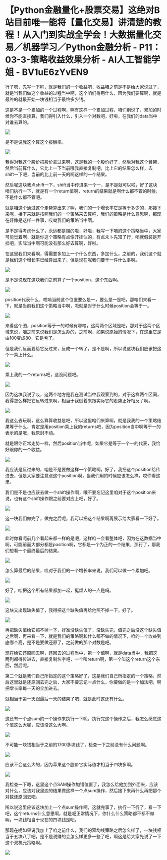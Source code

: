 # 【Python金融量化+股票交易】这绝对B站目前唯一能将【量化交易】讲清楚的教程！从入门到实战全学会！大数据量化交易／机器学习／Python金融分析 - P11：03-3-策略收益效果分析 - AI人工智能学姐 - BV1uE6zYvEN9

行了嗯，先写一下吧，就是我们的一个收益吧，收益咱之前是不是给大家说过了，就是当我们做这个收益的过程当中啊，这个咱们得用什么，因为我们要算啊，就是最终的就最开始一块钱相当于最终多少钱。

这是不是一个累加的一个过程啊，啊有这样一个累加过程，咱们别说了，累加的时候你不能直接算，我们得引入什么，引入一个对数吧，好啦，在我们的data当中对谁去算的。



![](img/7bde8858190524652d097fd952be8db2_1.png)

是不是说我这个算这个报酬率。

![](img/7bde8858190524652d097fd952be8db2_3.png)

我得对我这个股价把股价拿过来啊，这是我的一个股价好了，然后对我这个骨架，然后当前算什么，它比上一下当前哦我直接复制吧，比上它的结果怎么样，去shift一下吧，当前的比上前一天的啊这样的一个结果。

然后呢这块我点shift一下，shift当中传进来一个一，是不是就可以啦，好了这块咱们执行一下，就是有一个return值啊，return的结果就是啊什么都不管的时候，不是什么都不管吧。

就是咱这个通过这个走势算出来了啊，我们的一个增长率它是等于多少的，那接下来呢，接下来就是按照我们的一个策略来去算吧，我们的策略是什么意思啊，那现在好像是这样一件事，哎呦我们的策略当中啊。

是不是得考虑什么了，永远都是赚的啦，好啦，我写一下咱的这个策略当中，大家可能觉着啊，就是你这个策略有点像开挂似的，有点未卜先知了行，咱就假装是开挂吧，实际当中啊可能没有那么好去算啊，好啦。

在这里我们来看啊，得需要多加上一个什么东西，多加什么，之前的，我们这个就是我们这个增长率已经算出来了，但是现在呢我们要干一件什么事啊。



![](img/7bde8858190524652d097fd952be8db2_5.png)

是不是说现在这块我们之前算了一个position，这个东西啊。

![](img/7bde8858190524652d097fd952be8db2_7.png)

position代表什么，哎呦当前这个位置要么是一，要么是一是吧，那咱们来看一下，就是当前我们这个策略当中啊，呃就是对于什么时候position会等于一。



![](img/7bde8858190524652d097fd952be8db2_9.png)

来看这个图，position等于一的时候有哪啥，这两两个区域是吧，那对于这两个区域来说，咱之前来说我们是怎么办的，之前啊，如果说原始的情况下，在这里它是由100变成80，它是亏了。

但是我们反而要给它反过来，反成一个转了，是不是啊，所以说这块我们应该把这个一乘上什么。

![](img/7bde8858190524652d097fd952be8db2_11.png)

乘上我的一个returns吧，这没问题吧。

![](img/7bde8858190524652d097fd952be8db2_13.png)

因为这块我说了哎，这两个地方是我在测试当中我观察到的，对于这样两个区间，我得怎么样把它反转过来啊，相当于我倒着来跟实际它的走势正好相反了啊。



![](img/7bde8858190524652d097fd952be8db2_15.png)

我这么去玩啊，这么算算收益是吧，所以这里咱们来算啊，就是我我的一个策略结果等于什么，肯定是用position乘上我的returns吧，因为position当中啊等于一的表示的是哦，我原封不动。

就是跟你正常走势一样，然后position当中呢，如果它是等于一个一的代表，我恰好跟你的一个收益。

![](img/7bde8858190524652d097fd952be8db2_17.png)

我应该是反过来的，咱是不是要做这样一个策略啊，好了，我把这个position给传进去，但是大家要注意点这个position啊，当我们用的时候应该怎么样，哎你看这里。

我们是不是也应该去做一个shift操作啊，哦不要忘记这里咱对于这个position来说，也有这个shift操作跟之前要对应上吧，好了。



![](img/7bde8858190524652d097fd952be8db2_19.png)

这一块我们做完了，做完之后呢，我可以把这个结果啊再展示给大家看一下好了。

![](img/7bde8858190524652d097fd952be8db2_21.png)

此时你看呃前几个看起来都一样的是吧，这样咱一会看整体吧，因为在这数据当中啊，可能前面大部分都是position啊，它都是一个为正的一个结果，那行了，那我们想看一个最终最后的结果。



![](img/7bde8858190524652d097fd952be8db2_23.png)

怎么算最后的结果，哎对于我们的一个增长率来说，我们可以做一个累加吧。

![](img/7bde8858190524652d097fd952be8db2_25.png)

好了，咱把这个所有结果都加一起，挺烦人的一点是吗。

![](img/7bde8858190524652d097fd952be8db2_27.png)

这块又出现缺失值了，我得把这个缺失值再给他照不掉一下，好了。

![](img/7bde8858190524652d097fd952be8db2_29.png)

再把缺失值给它照不掉一下，好准没缺失值了，没缺失完，值完之后没这个缺失值之后啊，再来看一下，就是我们的策略啊和什么都不做的情况下，咱的一个收益到底哪个高，是不是要做还原了，之前做的那个对数是吧。

现在给它还原回去啊，还回去的过程当中，第一个值啊，就是data当中，我把这两列都得传进去，直接复制名字吧，一个叫return啊，第一个叫这个return这个东西，然后呢。

第二个就是我们自己所指定的这个策略好了，这是我们自己所指定的一个策略，然后这里就是还原回去完之后，大家不要忘记一点什么，你要做的是一个加法吧，啊把增长率每一天的全加进去。

就相当于第一天跟最后一天的结果了吧，就是此时这还有什么。

![](img/7bde8858190524652d097fd952be8db2_31.png)

这还有一个点sum的一个操作来执行一下呃，执行完这个操作之后，我怎么感觉这个值这么大呢，应该没这么大啊。



![](img/7bde8858190524652d097fd952be8db2_33.png)

不可能一块钱相当于之前的1700多块钱了，检查一下之前没有什么问题啊。

![](img/7bde8858190524652d097fd952be8db2_35.png)

应该不会这么大的，因为苹果这个股价它实际值才相当于四块多啊。

![](img/7bde8858190524652d097fd952be8db2_37.png)

我检查一下嗯，这里这个点SAM操作加错位置了，我怎么给他加到外面来，应该对什么，应该对我里边的结果做这样一个点sum操作，然后接下来再什么再把那个对数还原回去吧。

所以说这里应该这块加上一个点sum操作啊，这就完事了，执行一下行了，看一下吧，这个returns什么意思啊，就是呃正常情况下，你什么什么策略都不都不做啊，一块钱相当于现在的四块钱是吧。

那现在呢如果说我加上了咱之前什么，我们的双均线策略之后怎么样了，一块钱相当于五块八了吧，是不是说赚的会怎么样更多一些了吧，啊这是给大家先说了一下这个双机元策略啊。



![](img/7bde8858190524652d097fd952be8db2_39.png)